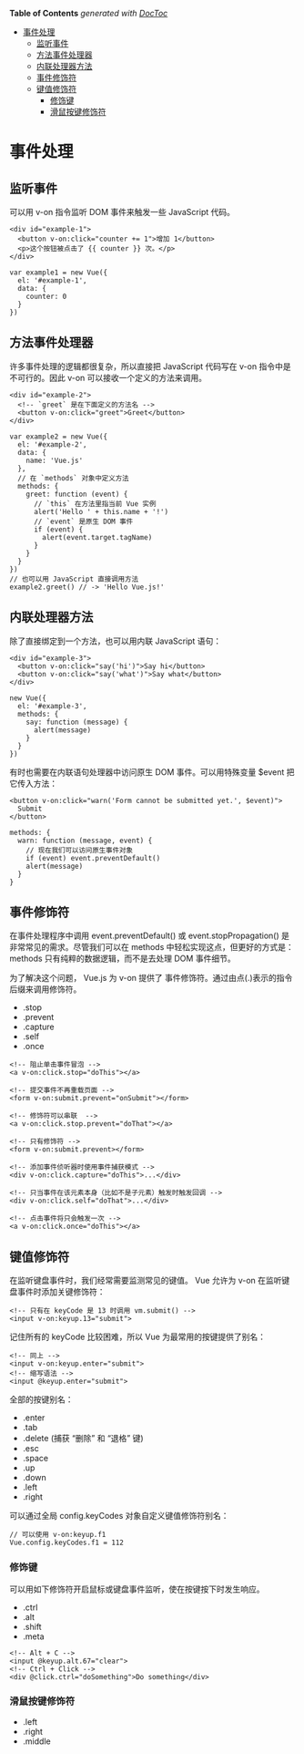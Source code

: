 <!-- START doctoc generated TOC please keep comment here to allow auto update -->
<!-- DON'T EDIT THIS SECTION, INSTEAD RE-RUN doctoc TO UPDATE -->
**Table of Contents**  *generated with [DocToc](https://github.com/thlorenz/doctoc)*

- [事件处理](#%E4%BA%8B%E4%BB%B6%E5%A4%84%E7%90%86)
  - [监听事件](#%E7%9B%91%E5%90%AC%E4%BA%8B%E4%BB%B6)
  - [方法事件处理器](#%E6%96%B9%E6%B3%95%E4%BA%8B%E4%BB%B6%E5%A4%84%E7%90%86%E5%99%A8)
  - [内联处理器方法](#%E5%86%85%E8%81%94%E5%A4%84%E7%90%86%E5%99%A8%E6%96%B9%E6%B3%95)
  - [事件修饰符](#%E4%BA%8B%E4%BB%B6%E4%BF%AE%E9%A5%B0%E7%AC%A6)
  - [键值修饰符](#%E9%94%AE%E5%80%BC%E4%BF%AE%E9%A5%B0%E7%AC%A6)
    - [修饰键](#%E4%BF%AE%E9%A5%B0%E9%94%AE)
    - [滑鼠按键修饰符](#%E6%BB%91%E9%BC%A0%E6%8C%89%E9%94%AE%E4%BF%AE%E9%A5%B0%E7%AC%A6)

<!-- END doctoc generated TOC please keep comment here to allow auto update -->

# 事件处理

## 监听事件

可以用 v-on 指令监听 DOM 事件来触发一些 JavaScript 代码。

	<div id="example-1">
	  <button v-on:click="counter += 1">增加 1</button>
	  <p>这个按钮被点击了 {{ counter }} 次。</p>
	</div>

	var example1 = new Vue({
	  el: '#example-1',
	  data: {
	    counter: 0
	  }
	})

## 方法事件处理器

许多事件处理的逻辑都很复杂，所以直接把 JavaScript 代码写在 v-on 指令中是不可行的。因此 v-on 可以接收一个定义的方法来调用。

	<div id="example-2">
	  <!-- `greet` 是在下面定义的方法名 -->
	  <button v-on:click="greet">Greet</button>
	</div>
	
	var example2 = new Vue({
	  el: '#example-2',
	  data: {
	    name: 'Vue.js'
	  },
	  // 在 `methods` 对象中定义方法
	  methods: {
	    greet: function (event) {
	      // `this` 在方法里指当前 Vue 实例
	      alert('Hello ' + this.name + '!')
	      // `event` 是原生 DOM 事件
	      if (event) {
	        alert(event.target.tagName)
	      }
	    }
	  }
	})
	// 也可以用 JavaScript 直接调用方法
	example2.greet() // -> 'Hello Vue.js!'


## 内联处理器方法

除了直接绑定到一个方法，也可以用内联 JavaScript 语句：

	<div id="example-3">
	  <button v-on:click="say('hi')">Say hi</button>
	  <button v-on:click="say('what')">Say what</button>
	</div>
	
	new Vue({
	  el: '#example-3',
	  methods: {
	    say: function (message) {
	      alert(message)
	    }
	  }
	})


有时也需要在内联语句处理器中访问原生 DOM 事件。可以用特殊变量 $event 把它传入方法：


	<button v-on:click="warn('Form cannot be submitted yet.', $event)">
	  Submit
	</button>
	
	methods: {
	  warn: function (message, event) {
	    // 现在我们可以访问原生事件对象
	    if (event) event.preventDefault()
	    alert(message)
	  }
	}

## 事件修饰符

在事件处理程序中调用 event.preventDefault() 或 event.stopPropagation() 是非常常见的需求。尽管我们可以在 methods 中轻松实现这点，但更好的方式是：methods 只有纯粹的数据逻辑，而不是去处理 DOM 事件细节。

为了解决这个问题， Vue.js 为 v-on 提供了 事件修饰符。通过由点(.)表示的指令后缀来调用修饰符。

- .stop
- .prevent
- .capture
- .self
- .once

~~~
<!-- 阻止单击事件冒泡 -->
<a v-on:click.stop="doThis"></a>

<!-- 提交事件不再重载页面 -->
<form v-on:submit.prevent="onSubmit"></form>

<!-- 修饰符可以串联  -->
<a v-on:click.stop.prevent="doThat"></a>

<!-- 只有修饰符 -->
<form v-on:submit.prevent></form>

<!-- 添加事件侦听器时使用事件捕获模式 -->
<div v-on:click.capture="doThis">...</div>

<!-- 只当事件在该元素本身（比如不是子元素）触发时触发回调 -->
<div v-on:click.self="doThat">...</div>

<!-- 点击事件将只会触发一次 -->
<a v-on:click.once="doThis"></a>
~~~


## 键值修饰符

在监听键盘事件时，我们经常需要监测常见的键值。 Vue 允许为 v-on 在监听键盘事件时添加关键修饰符：

~~~
<!-- 只有在 keyCode 是 13 时调用 vm.submit() -->
<input v-on:keyup.13="submit">
~~~

记住所有的 keyCode 比较困难，所以 Vue 为最常用的按键提供了别名：

~~~
<!-- 同上 -->
<input v-on:keyup.enter="submit">
<!-- 缩写语法 -->
<input @keyup.enter="submit">
~~~

全部的按键别名：

- .enter
- .tab
- .delete (捕获 “删除” 和 “退格” 键)
- .esc
- .space
- .up
- .down
- .left
- .right

可以通过全局 config.keyCodes 对象自定义键值修饰符别名：

	// 可以使用 v-on:keyup.f1
	Vue.config.keyCodes.f1 = 112


### 修饰键

可以用如下修饰符开启鼠标或键盘事件监听，使在按键按下时发生响应。

- .ctrl
- .alt
- .shift
- .meta

~~~
<!-- Alt + C -->
<input @keyup.alt.67="clear">
<!-- Ctrl + Click -->
<div @click.ctrl="doSomething">Do something</div>
~~~

### 滑鼠按键修饰符

- .left
- .right
- .middle





